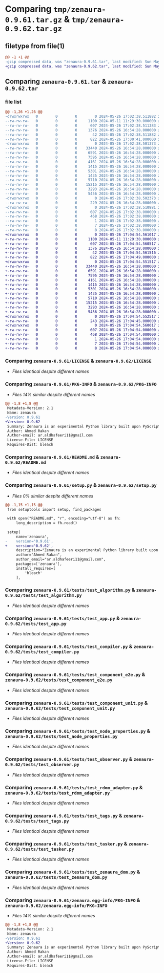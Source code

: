 # Comparing `tmp/zenaura-0.9.61.tar.gz` & `tmp/zenaura-0.9.62.tar.gz`

## filetype from file(1)

```diff
@@ -1 +1 @@
-gzip compressed data, was "zenaura-0.9.61.tar", last modified: Sun May 26 17:02:38 2024, max compression
+gzip compressed data, was "zenaura-0.9.62.tar", last modified: Sun May 26 17:04:54 2024, max compression
```

## Comparing `zenaura-0.9.61.tar` & `zenaura-0.9.62.tar`

### file list

```diff
@@ -1,26 +1,26 @@
-drwxrwxrwx   0        0        0        0 2024-05-26 17:02:38.511882 zenaura-0.9.61/
--rw-rw-rw-   0        0        0     1100 2024-05-11 11:29:30.000000 zenaura-0.9.61/LICENSE
--rw-rw-rw-   0        0        0      607 2024-05-26 17:02:38.511383 zenaura-0.9.61/PKG-INFO
--rw-rw-rw-   0        0        0     1376 2024-05-26 16:54:28.000000 zenaura-0.9.61/README.md
--rw-rw-rw-   0        0        0       42 2024-05-26 17:02:38.511882 zenaura-0.9.61/setup.cfg
--rw-rw-rw-   0        0        0      822 2024-05-26 17:00:41.000000 zenaura-0.9.61/setup.py
-drwxrwxrwx   0        0        0        0 2024-05-26 17:02:38.501373 zenaura-0.9.61/tests/
--rw-rw-rw-   0        0        0    33440 2024-05-26 16:54:28.000000 zenaura-0.9.61/tests/test_algorithm.py
--rw-rw-rw-   0        0        0     6591 2024-05-26 16:54:28.000000 zenaura-0.9.61/tests/test_app.py
--rw-rw-rw-   0        0        0     7595 2024-05-26 16:54:28.000000 zenaura-0.9.61/tests/test_compiler.py
--rw-rw-rw-   0        0        0     4161 2024-05-26 16:54:28.000000 zenaura-0.9.61/tests/test_component_e2e.py
--rw-rw-rw-   0        0        0     1415 2024-05-26 16:54:28.000000 zenaura-0.9.61/tests/test_component_unit.py
--rw-rw-rw-   0        0        0     5301 2024-05-26 16:54:28.000000 zenaura-0.9.61/tests/test_node_properties.py
--rw-rw-rw-   0        0        0     1435 2024-05-26 16:54:28.000000 zenaura-0.9.61/tests/test_observer.py
--rw-rw-rw-   0        0        0     5710 2024-05-26 16:54:28.000000 zenaura-0.9.61/tests/test_rdom_adapter.py
--rw-rw-rw-   0        0        0    15215 2024-05-26 16:54:28.000000 zenaura-0.9.61/tests/test_tags.py
--rw-rw-rw-   0        0        0     3293 2024-05-26 16:54:28.000000 zenaura-0.9.61/tests/test_tasker.py
--rw-rw-rw-   0        0        0     5456 2024-05-26 16:54:28.000000 zenaura-0.9.61/tests/test_zenaura_dom.py
-drwxrwxrwx   0        0        0        0 2024-05-26 17:02:38.502373 zenaura-0.9.61/zenaura/
--rw-rw-rw-   0        0        0      229 2024-05-26 16:54:28.000000 zenaura-0.9.61/zenaura/__init__.py
-drwxrwxrwx   0        0        0        0 2024-05-26 17:02:38.510881 zenaura-0.9.61/zenaura.egg-info/
--rw-rw-rw-   0        0        0      607 2024-05-26 17:02:38.000000 zenaura-0.9.61/zenaura.egg-info/PKG-INFO
--rw-rw-rw-   0        0        0      468 2024-05-26 17:02:38.000000 zenaura-0.9.61/zenaura.egg-info/SOURCES.txt
--rw-rw-rw-   0        0        0        1 2024-05-26 17:02:38.000000 zenaura-0.9.61/zenaura.egg-info/dependency_links.txt
--rw-rw-rw-   0        0        0        7 2024-05-26 17:02:38.000000 zenaura-0.9.61/zenaura.egg-info/requires.txt
--rw-rw-rw-   0        0        0        8 2024-05-26 17:02:38.000000 zenaura-0.9.61/zenaura.egg-info/top_level.txt
+drwxrwxrwx   0        0        0        0 2024-05-26 17:04:54.561017 zenaura-0.9.62/
+-rw-rw-rw-   0        0        0     1100 2024-05-11 11:29:30.000000 zenaura-0.9.62/LICENSE
+-rw-rw-rw-   0        0        0      607 2024-05-26 17:04:54.560517 zenaura-0.9.62/PKG-INFO
+-rw-rw-rw-   0        0        0     1376 2024-05-26 16:54:28.000000 zenaura-0.9.62/README.md
+-rw-rw-rw-   0        0        0       42 2024-05-26 17:04:54.561516 zenaura-0.9.62/setup.cfg
+-rw-rw-rw-   0        0        0      822 2024-05-26 17:04:49.000000 zenaura-0.9.62/setup.py
+drwxrwxrwx   0        0        0        0 2024-05-26 17:04:54.551517 zenaura-0.9.62/tests/
+-rw-rw-rw-   0        0        0    33440 2024-05-26 16:54:28.000000 zenaura-0.9.62/tests/test_algorithm.py
+-rw-rw-rw-   0        0        0     6591 2024-05-26 16:54:28.000000 zenaura-0.9.62/tests/test_app.py
+-rw-rw-rw-   0        0        0     7595 2024-05-26 16:54:28.000000 zenaura-0.9.62/tests/test_compiler.py
+-rw-rw-rw-   0        0        0     4161 2024-05-26 16:54:28.000000 zenaura-0.9.62/tests/test_component_e2e.py
+-rw-rw-rw-   0        0        0     1415 2024-05-26 16:54:28.000000 zenaura-0.9.62/tests/test_component_unit.py
+-rw-rw-rw-   0        0        0     5301 2024-05-26 16:54:28.000000 zenaura-0.9.62/tests/test_node_properties.py
+-rw-rw-rw-   0        0        0     1435 2024-05-26 16:54:28.000000 zenaura-0.9.62/tests/test_observer.py
+-rw-rw-rw-   0        0        0     5710 2024-05-26 16:54:28.000000 zenaura-0.9.62/tests/test_rdom_adapter.py
+-rw-rw-rw-   0        0        0    15215 2024-05-26 16:54:28.000000 zenaura-0.9.62/tests/test_tags.py
+-rw-rw-rw-   0        0        0     3293 2024-05-26 16:54:28.000000 zenaura-0.9.62/tests/test_tasker.py
+-rw-rw-rw-   0        0        0     5456 2024-05-26 16:54:28.000000 zenaura-0.9.62/tests/test_zenaura_dom.py
+drwxrwxrwx   0        0        0        0 2024-05-26 17:04:54.552517 zenaura-0.9.62/zenaura/
+-rw-rw-rw-   0        0        0      243 2024-05-26 17:04:45.000000 zenaura-0.9.62/zenaura/__init__.py
+drwxrwxrwx   0        0        0        0 2024-05-26 17:04:54.560017 zenaura-0.9.62/zenaura.egg-info/
+-rw-rw-rw-   0        0        0      607 2024-05-26 17:04:54.000000 zenaura-0.9.62/zenaura.egg-info/PKG-INFO
+-rw-rw-rw-   0        0        0      468 2024-05-26 17:04:54.000000 zenaura-0.9.62/zenaura.egg-info/SOURCES.txt
+-rw-rw-rw-   0        0        0        1 2024-05-26 17:04:54.000000 zenaura-0.9.62/zenaura.egg-info/dependency_links.txt
+-rw-rw-rw-   0        0        0        7 2024-05-26 17:04:54.000000 zenaura-0.9.62/zenaura.egg-info/requires.txt
+-rw-rw-rw-   0        0        0        8 2024-05-26 17:04:54.000000 zenaura-0.9.62/zenaura.egg-info/top_level.txt
```

### Comparing `zenaura-0.9.61/LICENSE` & `zenaura-0.9.62/LICENSE`

 * *Files identical despite different names*

### Comparing `zenaura-0.9.61/PKG-INFO` & `zenaura-0.9.62/PKG-INFO`

 * *Files 14% similar despite different names*

```diff
@@ -1,8 +1,8 @@
 Metadata-Version: 2.1
 Name: zenaura
-Version: 0.9.61
+Version: 0.9.62
 Summary: Zenaura is an experimental Python library built upon PyScript, designed to empower Python developers to create stateful, component-based Single Page Applications (SPAs). By leveraging a virtual DOM implementation, Zenaura optimizes the performance, reactivity, responsiveness, and interactivity of web applications. This allows developers to build high-performance, dynamic web applications using familiar Python concepts and syntax.
 Author: Ahmed Rakan
 Author-email: ar.aldhafeeri11@gmail.com
 License-File: LICENSE
 Requires-Dist: bleach
```

### Comparing `zenaura-0.9.61/README.md` & `zenaura-0.9.62/README.md`

 * *Files identical despite different names*

### Comparing `zenaura-0.9.61/setup.py` & `zenaura-0.9.62/setup.py`

 * *Files 0% similar despite different names*

```diff
@@ -1,15 +1,15 @@
 from setuptools import setup, find_packages
 
 with open("README.md", "r", encoding="utf-8") as fh:
     long_description = fh.read()
 
 setup(
     name='zenaura',
-    version='0.9.61',
+    version='0.9.62',
     description="Zenaura is an experimental Python library built upon PyScript, designed to empower Python developers to create stateful, component-based Single Page Applications (SPAs). By leveraging a virtual DOM implementation, Zenaura optimizes the performance, reactivity, responsiveness, and interactivity of web applications. This allows developers to build high-performance, dynamic web applications using familiar Python concepts and syntax.",
     author="Ahmed Rakan",
     author_email="ar.aldhafeeri11@gmail.com",
     packages=['zenaura'],
     install_requires=[
         'bleach'
     ],
```

### Comparing `zenaura-0.9.61/tests/test_algorithm.py` & `zenaura-0.9.62/tests/test_algorithm.py`

 * *Files identical despite different names*

### Comparing `zenaura-0.9.61/tests/test_app.py` & `zenaura-0.9.62/tests/test_app.py`

 * *Files identical despite different names*

### Comparing `zenaura-0.9.61/tests/test_compiler.py` & `zenaura-0.9.62/tests/test_compiler.py`

 * *Files identical despite different names*

### Comparing `zenaura-0.9.61/tests/test_component_e2e.py` & `zenaura-0.9.62/tests/test_component_e2e.py`

 * *Files identical despite different names*

### Comparing `zenaura-0.9.61/tests/test_component_unit.py` & `zenaura-0.9.62/tests/test_component_unit.py`

 * *Files identical despite different names*

### Comparing `zenaura-0.9.61/tests/test_node_properties.py` & `zenaura-0.9.62/tests/test_node_properties.py`

 * *Files identical despite different names*

### Comparing `zenaura-0.9.61/tests/test_observer.py` & `zenaura-0.9.62/tests/test_observer.py`

 * *Files identical despite different names*

### Comparing `zenaura-0.9.61/tests/test_rdom_adapter.py` & `zenaura-0.9.62/tests/test_rdom_adapter.py`

 * *Files identical despite different names*

### Comparing `zenaura-0.9.61/tests/test_tags.py` & `zenaura-0.9.62/tests/test_tags.py`

 * *Files identical despite different names*

### Comparing `zenaura-0.9.61/tests/test_tasker.py` & `zenaura-0.9.62/tests/test_tasker.py`

 * *Files identical despite different names*

### Comparing `zenaura-0.9.61/tests/test_zenaura_dom.py` & `zenaura-0.9.62/tests/test_zenaura_dom.py`

 * *Files identical despite different names*

### Comparing `zenaura-0.9.61/zenaura.egg-info/PKG-INFO` & `zenaura-0.9.62/zenaura.egg-info/PKG-INFO`

 * *Files 14% similar despite different names*

```diff
@@ -1,8 +1,8 @@
 Metadata-Version: 2.1
 Name: zenaura
-Version: 0.9.61
+Version: 0.9.62
 Summary: Zenaura is an experimental Python library built upon PyScript, designed to empower Python developers to create stateful, component-based Single Page Applications (SPAs). By leveraging a virtual DOM implementation, Zenaura optimizes the performance, reactivity, responsiveness, and interactivity of web applications. This allows developers to build high-performance, dynamic web applications using familiar Python concepts and syntax.
 Author: Ahmed Rakan
 Author-email: ar.aldhafeeri11@gmail.com
 License-File: LICENSE
 Requires-Dist: bleach
```

